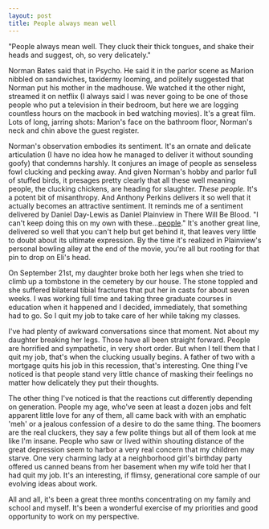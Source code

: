 ```yaml
---
layout: post
title: People always mean well
---
```


"People always mean well. They cluck their thick tongues, and shake their heads
and suggest, oh, so very delicately."

<!--more-->

Norman Bates said that in Psycho. He said it in the parlor scene as Marion
nibbled on sandwiches, taxidermy looming, and politely suggested that Norman put
his mother in the madhouse. We watched it the other night, streamed it on
netflix (I always said I was never going to be one of those people who put a
television in their bedroom, but here we are logging countless hours on the
macbook in bed watching movies). It's a great film. Lots of long, jarring shots:
Marion's face on the bathroom floor, Norman's neck and chin above the guest
register.

<!--more-->

Norman's observation embodies its sentiment. It's an ornate and delicate
articulation (I have no idea how he managed to deliver it without sounding
goofy) that condemns harshly. It conjures an image of people as senseless fowl
clucking and pecking away. And given Norman's hobby and parlor full of stuffed
birds, it presages pretty clearly that all these well meaning people, the
clucking chickens, are heading for slaughter. <em>These people.</em> It's a
potent bit of misanthropy. And Anthony Perkins delivers it so well that it
actually becomes an attractive sentiment. It reminds me of a sentiment delivered
by Daniel Day-Lewis as Daniel Plainview in There Will Be Blood. "I can't keep
doing this on my own with
these...<a href="http://www.youtube.com/watch?v=f3THVbr4hlY#t=1m43s">people</a>."
It's another great line, delivered so well that you can't help but get behind
it, that leaves very little to doubt about its ultimate expression. By the time
it's realized in Plainview's personal bowling alley at the end of the movie,
you're all but rooting for that pin to drop on Eli's head.

On September 21st, my daughter broke both her legs when she tried to climb up a
tombstone in the cemetery by our house. The stone toppled and she suffered
bilateral tibial fractures that put her in casts for about seven weeks. I was
working full time and taking three graduate courses in education when it
happened and I decided, immediately, that something had to go. So I quit my job
to take care of her while taking my classes.

I've had plenty of awkward conversations since that moment. Not about my
daughter breaking her legs. Those have all been straight forward. People are
horrified and sympathetic, in very short order. But when I tell them that I quit
my job, that's when the clucking usually begins. A father of two with a mortgage
quits his job in this recession, that's interesting. One thing I've noticed is
that people stand very little chance of masking their feelings no matter how
delicately they put their thoughts.

The other thing I've noticed is that the reactions cut differently depending on
generation. People my age, who've seen at least a dozen jobs and felt apparent
little love for any of them, all came back with with an emphatic 'meh' or a
jealous confession of a desire to do the same thing. The boomers are the real
cluckers, they say a few polite things but all of them look at me like I'm
insane. People who saw or lived within shouting distance of the great depression
seem to harbor a very real concern that my children may starve. One very
charming lady at a neighborhood girl's birthday party offered us canned beans
from her basement when my wife told her that I had quit my job. It's an
interesting, if flimsy, generational core sample of our evolving ideas about
work.

All and all, it's been a great three months concentrating on my family and
school and myself. It's been a wonderful exercise of my priorities and good
opportunity to work on my perspective.

